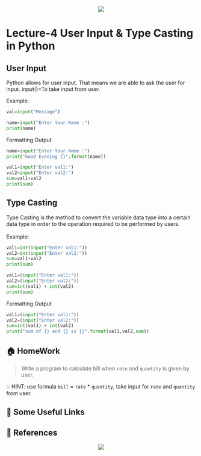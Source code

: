 <!-- HEADER -->
<p align="center">
  <img  src="./../assets/header.png?" />
</p>

# Lecture-4 User Input & Type Casting in Python

## User Input

Python allows for user input.
That means we are able to ask the user for input.
input()=To take input from user.

Example:
```python
val=input("Message")
```
```python
name=input("Enter Your Name :")
print(name)
```
Formatting Output
```python
name=input("Enter Your Name :")
print("Good Evening {}".format(name))
```
```python
val1=input("Enter val1:")
val2=input("Enter val2:")
sum=val1+val2
print(sum)
```

## Type Casting 
Type Casting is the method to convert the variable data type into a certain data type in order to the operation required to be performed by users.<br><br>
Example:
```python
val1=int(input("Enter val1:"))
val2=int(input("Enter val2:"))
sum=val1+val2
print(sum)
```
```python
val1=(input("Enter val1:"))
val2=(input("Enter val2:"))
sum=int(val1) + int(val2)
print(sum)
```
Formatting Output

```python
val1=(input("Enter val1:"))
val2=(input("Enter val2:"))
sum=int(val1) + int(val2)
print("sum of {} and {} is {}".format(val1,val2,sum))
```


## 🏠 HomeWork

> Write a program to calculate bill when `rate` and `quantity` is given by user.

💡 HINT: use formula `bill` = `rate` * `quantity`, take input for `rate` and `quantity` from user.

## 🔗 Some Useful Links

## 📖 References

<!-- FOOTER -->
<p align="center">
  <img  src="./../assets/footer.png" />
</p>
